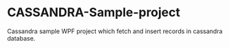 # CASSANDRA-Sample-project
Cassandra sample WPF project which fetch and insert records in cassandra database. 
